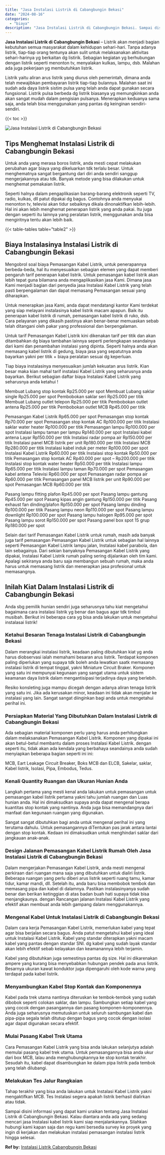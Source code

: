 ```yaml
---
title: "Jasa Instalasi Listrik di Cabangbungin Bekasi"
date: "2024-08-16"
categories: 
  - "biaya"
description: "Jasa Instalasi Listrik di Cabangbungin Bekasi. Sampai disini informasi yang dapat kami uraikan tentang Jasa Instalasi Listrik di Cabangbungin Bekasi. Kalau d..."
---
```


**Jasa Instalasi Listrik di Cabangbungin Bekasi** – Listrik akan menjadi bagian kebutuhan semua masyarakat dalam kehidupan sehari-hari. Tanpa adanya listrik, tiap-tiap orang tentunya akan sulit untuk melaksanakan aktivitas sehari-harinya yg berkaitan dg listirik. Sebagian kegiatan yg berhubungan dengan listrik seperti menonton tv, menyalakan kulkas, lampu, dsb. Malahan ada juga pekerjaan yg membutuhkan listrik.

Listrik yaitu aliran arus listrik yang diurus oleh pemerintah, dimana anda telah mewajibkan pembayaran listrik tiap-tiap bulannya. Malahan saat ini sudah ada daya listrik sistim pulsa yang telah anda dapat gunakan secara fungsional. Listrik pulsa berbeda dg listrik biasanya yg memungkinkan anda akan sangat mudah dalam pengisian pulsanya. Menerapkan keduanya sama saja, anda telah bisa menggunakan yang pantas dg keinginan sendiri-sendiri.

{{< toc >}}

![Jasa Instalasi Listrik di Cabangbungin Bekasi](/images/instalasi-listrik-murah01.png)

## Tips Menghemat Instalasi Listrik di Cabangbungin Bekasi

Untuk anda yang merasa boros listrik, anda mesti cepat melakukan perubahan agar biaya yang dikeluarkan tdk terlalu besar. Untuk menghematnya sangat bergantung dari diri anda sendiri sanggup mengerjakannya atau tdk. Banyak metode yang bisa dilakukan untuk menghemat pemakaian listrik.

Seperti halnya dalam pengaplikasian barang-barang elektronik seperti TV, radio, kulkas, dll patut dipakai dg bagus. Contohnya anda menyukai menonton tv, televisi akan tidur sebaiknya dikala dinonaktifkan lebih-lebih. Hal ini akan lebih menghemat penerapan listrik yang anda pakai. Itu juga dengan seperti itu lainnya yang peralatan listrik, menggunakan anda bisa mengiritnya tentu akan lebih baik.

{{< table-tables table="table2" >}}

## Biaya Instalasinya Instalasi Listrik di Cabangbungin Bekasi

Mengobrol soal biaya Pemasangan Kabel Listrik, untuk penerapannya berbeda-beda, hal itu menyesuaikan sebagian elemen yang dapat memberi pengaruh tarif penerapan kabel listrik. Untuk pemasangan kabel listrik akan lebih tepat guna bilamana anda mengaplikasikan jasa Kami. Dimana jasa Kami menjadi bagian dari penyedia jasa Instalasi Kabel Listrik yang telah pasti berpengalaman dan dapat memasang Pemasangan sesuai yang diharapkan.

Untuk menerapkan jasa Kami, anda dapat mendatangi kantor Kami terdekat yang siap melayani instalasinya kabel listrik macam apapun. Baik itu penerapan kabel listrik di rumah, pemasangan kabel listrik di ruko, dsb. Cara pelayanan yang dikasih pastinya akan benar-benar memuaskan sebab telah ditangani oleh pakar yang professional dan berpengalaman.

Untuk tarif Pemasangan Kabel Listrik kini dikenakan tarif per titik dan akan ditambahkan dg biaya tambahan lainnya seperti perlengkapan seandainya dari kami dan penambahan instalasi yang dipinta. Seperti halnya anda akan memasang kabel listrik di gedung, biaya jasa yang sepatutnya anda bayarkan yakni per titik + biaya peralatan sesuai dg keperluan.

Tiap biaya instalasinya menyesuaikan jumlah kekuatan arus listrik. Kian besar maka kian mahal tarif instalasi Kabel Listrik yang seharusnya anda bayarkan. Berikut sebagian daftar biaya Instalasi Kabel Listrik yang seharusnya anda ketahui !

Membuat Lubang stop kontak Rp25.000 per spot Membuat Lubang saklar single Rp25.000 per spot Pembobokan saklar seri Rp25.000 per titik Membuat Lubang outlet telepon Rp25.000 per titik Pembobokan outlet antena Rp25.000 per titik Pembobokan outlet MCB Rp45.000 per titik

Pemasangan Kabel Listrik Rp65.000 per spot Pemasangan stop kontak Rp70.000 per spot Pemasangan stop kontak AC Rp100.000 per titik Instalasi saklar water heater Rp100.000 per titik Pemasangan lampu Rp100.000 per spot Instalasi lampu taman per lampu Rp140.000 per spot Instalasi kabel antena Layar Rp150.000 per titik Instalasi radar pompa air Rp150.000 per titik Instalasi panel MCB listrik per unit Rp180.000 per titik Instalasi MCB Rp280.000 per titik Instalasi kabel induk per meter Rp100.000 per spot Instalasi Kabel Listrik Rp60.000 per titik Instalasi stop kontak Rp50.000 per titik Pemasangan stop kontak AC Rp40.000 per spot – Rp200.000 per titik Instalasi stop kontak water heater Rp50.000 per titik Instalasi lampu Rp65.000 per titik Instalasi lampu taman Rp70.000 per spot Pemasangan kabel antena Televisi Rp60.000 per spot Pemasangan radar pompa air Rp60.000 per titik Pemasangan panel MCB listrik per unit Rp90.000 per spot Pemasangan MCB Rp60.000 per titik

Pasang lampu fitting plafon Rp45.000 per spot Pasang lampu gantung Rp45.000 per spot Pasang kipas angin gantung Rp150.000 per titik Pasang exhaust fan dinding/plafon Rp150.000 per spot Pasang lampu dinding Rp100.000 per titik Pasang lampu neon Rp110.000 per spot Pasang lampu downlight Rp100.000 per spot Pasang lampu halogen Rp95.000 per spot Pasang lampu sorot Rp150.000 per spot Pasang panel box spot 15 grup Rp180.000 per spot

Selain dari tarif Pemasangan Kabel Listrik untuk rumah, masih ada banyak juga tarif pemasangan Pemasangan Kabel Listrik untuk sebagian hal lainnya seperti Pemasangan Kabel Listrik lampu jalan, Instalasi kabel parabola, dan lain sebagainya. Dari sekian banyaknya Pemasangan Kabel Listrik yang dipakai, Instalasi Kabel Listrik rumah paling sering dijalankan oleh tim kami. Apalagi sekiranya anda baru saja membangun sebuah rumah, maka anda harus untuk memasang listrik dan menerapkan jasa profesional untuk memasangnya.

## Inilah Kiat Dalam Instalasi Listrik di Cabangbungin Bekasi


Anda sbg pemilik hunian sendiri juga seharusnya tahu kiat mengetahui bagaimana cara instalasi listrik yg benar dan bagus agar tdk timbul musibah. Berikut ini beberapa cara yg bisa anda lakukan untuk mengetahui instalasai listrik!

### Ketahui Besaran Tenaga Instalasi Listrik di Cabangbungin Bekasi

Dalam merangkai instalasi listrik, keadaan paling dibutuhkan kiat yg anda harus diobservasi ialah memahami besaran arus listrik. Terdapat komponen paling diperlukan yang supaya tdk boleh anda lewatkan saatk memasang instalasi listrik di tempat tinggal, yakni Miniature Circuit Braker. Komponen yang satu ini mempunyai kegunaan yang sangat utama untuk sistem keamanan daya listrik dalam mengantisipasi terjadinya daya yang berlebih.

Resiko konsleting juga mampu dicegah dengan adanya aliran tenaga listrik yang satu ini. Jika ada kerusakan minor, keadaan ini tidak akan menjalar ke instalasi yang lain. Sangat sangat diinginkan bagi anda untuk mengetahui perihal ini.

### Persiapkan Material Yang Dibutuhkan Dalam Instalasi Listrik di Cabangbungin Bekasi

Ada sebagian material komponen perlu yang harus anda perhitungkan dalam melaksanakan Pemasangan Kabel Listrik. Komponen yang dipakai ini akan betul-betul membantu dalam proses Instalasi Kabel Listrik. dengan seperti itu, tidak akan ada kendala yang berbahaya seandainya anda sudah menyiapkan beberapa bagian seperti ini ini:

MCB, Eart Leakage Circuit Breaker, Boks MCB dan ELCB, Sakelar, saklar, Kabel listrik, Isolasi, Pipa, Embodus, Tedus.

### Kenali Quantity Ruangan dan Ukuran Hunian Anda

Langkah pertama yang mesti kenal anda lakukan untuk pemasangan untuk pemasangan kabel listrik pertama yakni tahu jumlah ruangan dan Luas hunian anda. Hal ini dimaksudkan supaya anda dapat mengenal berapa kuantitas stop kontak yang nantinya. Anda juga bisa memandangnya dari manfaat dan kegunaan ruangan yang digunakan.

Sangat sangat dibutuhkan bagi anda untuk mengenal perihal ini yang terutama dahulu. Untuk pemasangannya diTentukan pas jarak antara lantai dengan stop kontak. Kedaan ini dimaksudkan untuk menghindari saklar dari jangkauan anak-anak.

### Design Jalanan Pemasangan Kabel Listrik Rumah Oleh Jasa Instalasi Listrik di Cabangbungin Bekasi

Dalam mengerjakan Pemasangan Kabel Listrik, anda mesti mengenal perkiraan dari ruangan mana saja yang dibutuhkan untuk dialiri listrik. Beberapa ruangan yang perlu diberi arus listrik seperti ruang tamu, kamar tidur, kamar mandi, dll. Setelah itu, anda baru bisa membobok tembok dan memasang pipa dan kabel di dalamnya. Pastikan instalasinyanya sudah benar dan berikan ketinggian di atas badan buah hati supaya tidak bisa menjangkaunya. dengan Rancangan jalanan Instalasi Kabel Listrik yang efektif akan membuat anda lebih gampang dalam menggunakannya.

### Mengenal Kabel Untuk Instalasi Listrik di Cabangbungin Bekasi

Dalam cara kerja Pemasangan Kabel Listrik, memerlukan kabel yang tepat agar bisa berjalan secara bagus. Anda patut mengetahui kabel yang ideal untuk Instalasi Kabel Listrik. Kabel yang standar diterapkan yakni macam kabel yang pantas dengan standar SNI. dg kabel yang sudah layak standar akan lebih efektif sebab kelayakan dan keamanannya lebih terjamin.

Kabel yang dibutuhkan juga semestinya pantas dg size. Hal ini dikarenakan ampere yang kurang bisa menyebabkan hubungan pendek pada arus listrik. Besarnya ukuran kawat konduktor juga dipengaruhi oleh kode warna yang terdapat pada kabel listrik.

### Menyambungkan Kabel Stop Kontak dan Komponennya

Kabel pada trek utama nantinya diteruskan ke tembok-tembok yang sudah dibobok seperti colokan saklar, dan lampu. Sambungkan setiap kabel yang yang cocok dengan pasangannya dan pasang komponen-komponennya. Anda juga seharusnya memutuskan untuk seluruh sambungan kabel dan pipa-pipa segala telah ditutup dengan bagus yang cocok dengan isolasi agar dapat digunakan secara efektif.

### Mulai Pasang Kabel Trek Utama

Cara Pemasangan Kabel Listrik yang bisa anda lakukan selanjutya adalah memulai pasang kabel trek utama. Untuk pemasangannya bisa anda ukur dari box MCB, lalau anda menghubungkannya ke stop kontak terakhir. Sesudah itu, kabel dapat disambungkan ke dalam pipa listrik pada tembok yang telah dilubangi.

### Melakukan Tes Jalur Rangkaian

Tahap terakhir yang bisa anda lakukan untuk Instalasi Kabel Listrik yakni mengaktifkan MCB. Tes Instalasi segera apakah listrik berhasil dialirkan atau tidak.

Sampai disini informasi yang dapat kami uraikan tentang Jasa Instalasi Listrik di Cabangbungin Bekasi. Kalau diantara anda ada yang sedang mencari jasa Instalasi kabel listrik kami siap menjalankannya. Silahkan hubungi kami kapan saja dan regu kami bersedia survey ke proyek yang ingin di kerjakan dan melakukan instalasi pemasangan instalasi listrik hingga selesai.

**Ref by:** [Instalasi Listrik Cabangbungin Bekasi](https://id.wikipedia.org/wiki/Instalasi)
